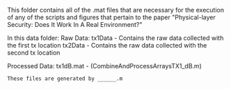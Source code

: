 This folder contains all of the .mat files that are necessary for the execution
of any of the scripts and figures that pertain to the paper "Physical-layer
Security: Does It Work In A Real Environment?"

In this data folder:
  Raw Data:
    tx1Data - Contains the raw data collected with the first tx location
    tx2Data - Contains the raw data collected with the second tx location

  Processed Data:
    tx1dB.mat - (CombineAndProcessArraysTX1_dB.m)


    These files are generated by ______.m
